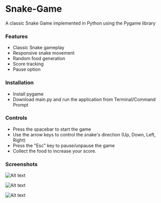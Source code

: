 # Snake-Game
A classic Snake Game implemented in Python using the Pygame library

### Features

* Classic Snake gameplay
* Responsive snake movement
* Random food generation
* Score tracking
* Pause option

### Installation

* Install pygame
* Download main.py and run the application from Terminal/Command Prompt

### Controls

* Press the spacebar to start the game
* Use the arrow keys to control the snake's direction (Up, Down, Left, Right)
* Press the "Esc" key to pause/unpause the game
* Collect the food to increase your score.

### Screenshots

![Alt text](https://github.com/akshajkumar8/Snake-Game/assets/72437060/263c17b1-1bf7-4cb1-b7e8-3b22cd7926ad)

![Alt text](https://github.com/akshajkumar8/Snake-Game/assets/72437060/0a204ce7-f045-4756-921f-ead9ffc2d94c)

![Alt text](https://github.com/akshajkumar8/Snake-Game/assets/72437060/40622432-f423-4b87-aaad-443940838d71)
